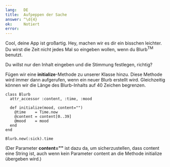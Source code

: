 ```yaml
---
lang:   DE
title:  Aufpeppen der Sache
answer: ^\d{4}
ok:     Notiert
error:  
---
```


Cool, deine App ist großartig. Hey, machen wir es dir ein bisschen leichter. Du wirst die Zeit nicht jedes Mal so eingeben wollen, wenn du Blurb<sup>TM</sup> benutzt.

Du willst nur den Inhalt eingeben und die Stimmung festlegen, richtig?

Fügen wir eine __initialize__-Methode zu unserer Klasse hinzu. Diese Methode wird immer dann aufgerufen, wenn ein neuer Blurb erstellt wird. Gleichzeitig können wir die Länge des Blurb-Inhalts auf 40 Zeichen begrenzen.

    class Blurb
      attr_accessor :content, :time, :mood

      def initialize(mood, content="")
        @time    = Time.now
        @content = content[0..39]
        @mood    = mood
      end
    end
    
    Blurb.new(:sick).time

(Der Parameter __content=""__ ist dazu da, um sicherzustellen, dass content eine String ist,
auch wenn kein Parameter content an die Methode initialize übergeben wird.)

